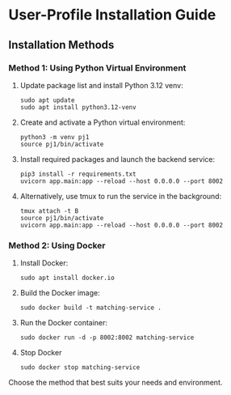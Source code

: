 # User-Profile Installation Guide

## Installation Methods

### Method 1: Using Python Virtual Environment

1. Update package list and install Python 3.12 venv:
   ```
   sudo apt update
   sudo apt install python3.12-venv
   ```

2. Create and activate a Python virtual environment:
   ```
   python3 -m venv pj1
   source pj1/bin/activate
   ```

3. Install required packages and launch the backend service:
   ```
   pip3 install -r requirements.txt
   uvicorn app.main:app --reload --host 0.0.0.0 --port 8002
   ```

4. Alternatively, use tmux to run the service in the background:
   ```
   tmux attach -t B
   source pj1/bin/activate
   uvicorn app.main:app --reload --host 0.0.0.0 --port 8002
   ```

### Method 2: Using Docker

1. Install Docker:
   ```
   sudo apt install docker.io
   ```

2. Build the Docker image:
   ```
   sudo docker build -t matching-service .
   ```

3. Run the Docker container:
   ```
   sudo docker run -d -p 8002:8002 matching-service
   ```
4. Stop Docker
   ```
   sudo docker stop matching-service
   ```

Choose the method that best suits your needs and environment.